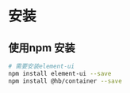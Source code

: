 # 安装

## 使用npm 安装

```bash
# 需要安装element-ui
npm install element-ui --save
npm install @hb/container --save
```